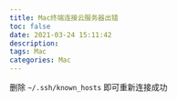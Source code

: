 ```yaml
---
title: Mac终端连接云服务器出错
toc: false
date: 2021-03-24 15:11:42
description:
tags: Mac
categories: Mac
---
```


删除 `~/.ssh/known_hosts` 即可重新连接成功

